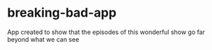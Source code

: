 # breaking-bad-app
App created to show that the episodes of this wonderful show go far beyond what we can see
